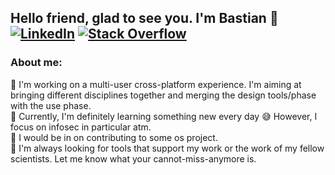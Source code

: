 ## Hello friend, glad to see you. I'm Bastian 💫 [![LinkedIn](https://img.shields.io/badge/LinkedIn-%230077B5.svg?logo=linkedin&logoColor=white)](https://linkedin.com/in/bastian-thiede) [![Stack Overflow](https://img.shields.io/badge/-Stackoverflow-FE7A16?logo=stack-overflow&logoColor=white)](https://stackoverflow.com/users/3215238)

### About me:
🔭 I'm working on a multi-user cross-platform experience. I'm aiming at bringing different disciplines together and merging the design tools/phase with the use phase.<br>🌱 Currently, I'm definitely learning something new every day 😅 However, I focus on infosec in particular atm.<br>👯 I would be in on contributing to some os project.<br>💬 I'm always looking for tools that support my work or the work of my fellow scientists. Let me know what your cannot-miss-anymore is.
